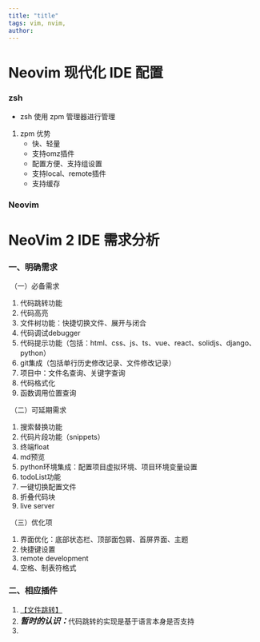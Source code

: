 ```yaml
---
title: "title"
tags: vim, nvim,
author: 
---
```

# Neovim 现代化 IDE 配置
### zsh
- zsh 使用 zpm 管理器进行管理
1. zpm 优势
	- 快、轻量
	- 支持omz插件
	- 配置方便、支持组设置
	- 支持local、remote插件
	- 支持缓存

### Neovim

# NeoVim 2 IDE 需求分析



### 一、明确需求

​	（一）必备需求

1.   代码跳转功能
2.   代码高亮
3.   文件树功能：快捷切换文件、展开与闭合
4.   代码调试debugger
5.   代码提示功能（包括：html、css、js、ts、vue、react、solidjs、django、python）
6.   git集成（包括单行历史修改记录、文件修改记录）
7.   项目中：文件名查询、关键字查询
8.   代码格式化
9.   函数调用位置查询

​	（二）可延期需求

1.   搜索替换功能
2.   代码片段功能（snippets）
3.   终端float
4.   md预览
5.   python环境集成：配置项目虚拟环境、项目环境变量设置
6.   todoList功能
7.   一键切换配置文件
8.   折叠代码块
9.   live server

​	（三）优化项

1.   界面优化：底部状态栏、顶部面包屑、首屏界面、主题
2.   快捷键设置
3.   remote development
4.   空格、制表符格式

### 二、相应插件

1.   [【文件跳转】](https://github.com/cljoly/telescope-repo.nvim)
1.   <span style="font: italic small-caps 700 16px '微软雅黑'">暂时的认识：</span>代码跳转的实现是基于语言本身是否支持
1.   

